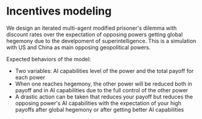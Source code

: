 # Incentives modeling

We design an iterated multi-agent modified prisoner's dilemma with discount rates over the expectation of opposing powers getting global hegemony due to the develpoment of superintelligence. This is a simulation with US and China as main opposing geopolitical powers.

Expected behaviors of the model:

- Two variables: AI capabilities level of the power and the total payoff for each power
- When one reaches hegemony, the other power will be reduced both in payoff and in AI capabilities due to the full control of the other power
- A drastic action can be taken that reduces your payoff but reduces the opposing power's AI capabilities with the expectation of your high payoffs after global hegemony or after getting better AI capabilities
